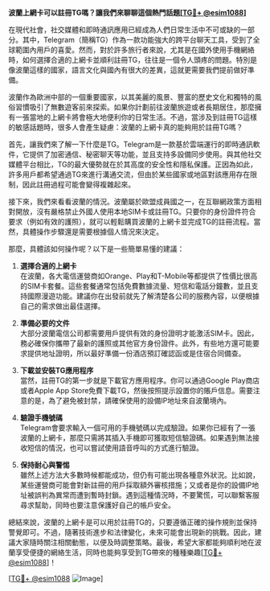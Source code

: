 **波蘭上網卡可以註冊TG嗎？讓我們來聊聊這個熱門話題[[TG💪+ @esim1088](https://t.me/s/esim1088)]**

在現代社會，社交媒體和即時通訊應用已經成為人們日常生活中不可或缺的一部分。其中，Telegram（簡稱TG）作為一款功能強大的跨平台聊天工具，受到了全球範圍內用戶的喜愛。然而，對於許多旅行者來說，尤其是在國外使用手機網絡時，如何選擇合適的上網卡並順利註冊TG，往往是一個令人頭疼的問題。特別是像波蘭這樣的國家，語言文化與國內有很大的差異，這就更需要我們提前做好準備。

波蘭作為歐洲中部的一個重要國家，以其美麗的風景、豐富的歷史文化和獨特的風俗習慣吸引了無數遊客前來探索。如果你計劃前往波蘭旅遊或者長期居住，那麼擁有一張當地的上網卡將會極大地便利你的日常生活。不過，當涉及到註冊TG這樣的敏感話題時，很多人會產生疑慮：波蘭的上網卡真的能夠用於註冊TG嗎？

首先，讓我們來了解一下什麼是TG。Telegram是一款基於雲端運行的即時通訊軟件，它提供了加密通信、秘密聊天等功能，並且支持多設備同步使用。與其他社交媒體平台相比，TG的最大優勢就在於其高度的安全性和隱私保護。正因為如此，許多用戶都希望通過TG來進行溝通交流，但由於某些國家或地區對該應用存在限制，因此註冊過程可能會變得複雜起來。

接下來，我們來看看波蘭的情況。波蘭屬於歐盟成員國之一，在互聯網政策方面相對開放，沒有嚴格禁止外國人使用本地SIM卡或註冊TG。只要你的身份證件符合要求（例如有效的護照），就可以輕鬆購買波蘭的上網卡並完成TG的註冊流程。當然，具體操作步驟還是需要根據個人情況來決定。

那麼，具體該如何操作呢？以下是一些簡單易懂的建議：

1. **選擇合適的上網卡**  
   在波蘭，各大電信運營商如Orange、Play和T-Mobile等都提供了性價比很高的SIM卡套餐。這些套餐通常包括免費數據流量、短信和電話分鐘數，並且支持國際漫遊功能。建議你在出發前就先了解清楚各公司的服務內容，以便根據自己的需求做出最佳選擇。

2. **準備必要的文件**  
   大部分波蘭電信公司都需要用戶提供有效的身份證明才能激活SIM卡。因此，務必確保你攜帶了最新的護照或其他官方身份證件。此外，有些地方還可能要求提供地址證明，所以最好準備一份酒店預訂確認函或是住宿合同備查。

3. **下載並安裝TG應用程序**  
   當然，註冊TG的第一步就是下載官方應用程序。你可以通過Google Play商店或者Apple App Store免費下載TG，然後按照提示設置你的賬戶信息。需要注意的是，為了避免被封禁，請確保使用的設備IP地址來自波蘭境內。

4. **驗證手機號碼**  
   Telegram會要求輸入一個可用的手機號碼以完成驗證。如果你已經有了一張波蘭的上網卡，那麼只需將其插入手機即可獲取短信驗證碼。如果遇到無法接收短信的情況，也可以嘗試使用語音呼叫的方式進行驗證。

5. **保持耐心與警惕**  
   雖然上述方法大多數時候都能成功，但仍有可能出現各種意外狀況。比如說，某些運營商可能會對新註冊的用戶採取額外審核措施；又或者是你的設備IP地址被誤判為異常而遭到暫時封鎖。遇到這種情況時，不要驚慌，可以聯繫客服尋求幫助，同時也要注意保護好自己的帳戶安全。

總結來說，波蘭的上網卡是可以用於註冊TG的，只要遵循正確的操作規則並保持警覺即可。不過，隨著技術進步和法律變化，未來可能會出現新的挑戰。因此，建議大家隨時關注相關動態，以便及時調整策略。最後，希望大家都能夠順利地在波蘭享受便捷的網絡生活，同時也能夠享受到TG帶來的種種樂趣[[TG💪+ @esim1088](https://t.me/s/esim1088)]！

[[TG💪+ @esim1088](https://t.me/s/esim1088) ![Image](https://i.postimg.cc/4NQfJmqS/Snipaste-2025-05-13-00-14-12.png)]